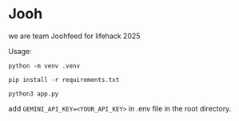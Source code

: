# Jooh
we are team Joohfeed for lifehack 2025

Usage:
```
python -m venv .venv

pip install -r requirements.txt

python3 app.py
```

add `GEMINI_API_KEY=<YOUR_API_KEY>` in .env file in the root directory.